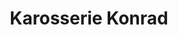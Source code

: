 ---
title: "Karosserie Konrad"
url: /sankt-veit-im-pongau/karosserie-konrad/
shop: Autowerkstatt
---